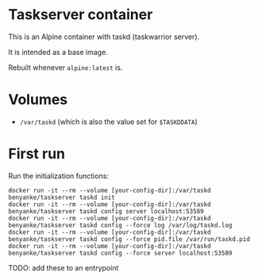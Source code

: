 # Taskserver container

This is an Alpine container with taskd (taskwarrior server).

It is intended as a base image.

Rebuilt whenever `alpine:latest` is.

# Volumes

- `/var/taskd` (which is also the value set for `$TASKDDATA`)


# First run

Run the initialization functions:

```
docker run -it --rm --volume [your-config-dir]:/var/taskd benyanke/taskserver taskd init
docker run -it --rm --volume [your-config-dir]:/var/taskd benyanke/taskserver taskd config server localhost:53589
docker run -it --rm --volume [your-config-dir]:/var/taskd benyanke/taskserver taskd config --force log /var/log/taskd.log
docker run -it --rm --volume [your-config-dir]:/var/taskd benyanke/taskserver taskd config --force pid.file /var/run/taskd.pid
docker run -it --rm --volume [your-config-dir]:/var/taskd benyanke/taskserver taskd config --force server localhost:53589

```

TODO: add these to an entrypoint
